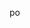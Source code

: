 po
<!--
**Alfredo-Ramon/Alfredo-Ramon** is a ✨ _special_ ✨ repository because its `README.md` (this file) appears on your GitHub profile.


